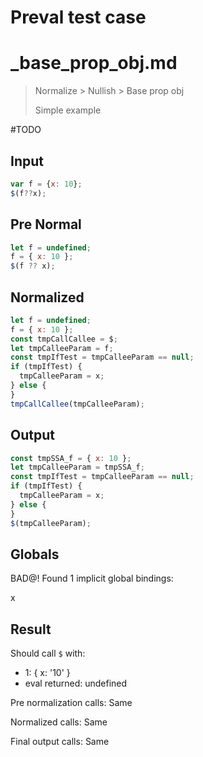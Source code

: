 # Preval test case

# _base_prop_obj.md

> Normalize > Nullish > Base prop obj
>
> Simple example

#TODO

## Input

`````js filename=intro
var f = {x: 10};
$(f??x);
`````

## Pre Normal

`````js filename=intro
let f = undefined;
f = { x: 10 };
$(f ?? x);
`````

## Normalized

`````js filename=intro
let f = undefined;
f = { x: 10 };
const tmpCallCallee = $;
let tmpCalleeParam = f;
const tmpIfTest = tmpCalleeParam == null;
if (tmpIfTest) {
  tmpCalleeParam = x;
} else {
}
tmpCallCallee(tmpCalleeParam);
`````

## Output

`````js filename=intro
const tmpSSA_f = { x: 10 };
let tmpCalleeParam = tmpSSA_f;
const tmpIfTest = tmpCalleeParam == null;
if (tmpIfTest) {
  tmpCalleeParam = x;
} else {
}
$(tmpCalleeParam);
`````

## Globals

BAD@! Found 1 implicit global bindings:

x

## Result

Should call `$` with:
 - 1: { x: '10' }
 - eval returned: undefined

Pre normalization calls: Same

Normalized calls: Same

Final output calls: Same
